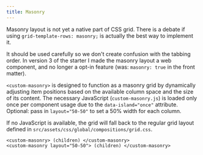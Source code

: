 ```yaml
---
title: Masonry
---
```


Masonry layout is not yet a native part of CSS grid. There is a debate if using
`grid-template-rows: masonry;` is actually the best way to implement it.

It should be used carefully so we don't create confusion with the tabbing order.
In version 3 of the starter I made the masonry layout a web component, and no
longer a opt-in feature (was: `masonry: true` in the front matter).

`<custom-masonry>` is designed to function as a masonry grid by dynamically
adjusting item positions based on the available column space and the size of its
content. The necessary JavaScript (`custom-masonry.js`) is loaded only once per
component usage due to the `data-island="once"` attribute. Optional: pass in
`layout="50-50"` to set a 50% width for each column.

If no JavaScript is available, the grid will fall back to the regular grid
layout defined in `src/assets/css/global/compositions/grid.css`.

```
<custom-masonry> (children) </custom-masonry>
<custom-masonry layout="50-50"> (children) </custom-masonry>
```

<div><custom-masonry>
   <div style="background-color: var(--color-primary); aspect-ratio: 3/2;"></div>
	 	<div></div>
		<div style="background-color: var(--color-tertiary); aspect-ratio: 4/5;"></div>
		<div style="background-color: var(--color-primary);"></div>
		<div></div>
		<div style="background-color: var(--color-secondary); aspect-ratio: 5/4;"></div>
		<div></div>
		<div style="background-color: var(--color-secondary);"></div>
    <div style="background-color: var(--color-primary); aspect-ratio: 16/9;"></div>
	 	<div></div>
</custom-masonry></div>

<style>
  custom-masonry div {
    inline-size: min(30rem, 100%);
		aspect-ratio: 1;
    background-color: var(--color-text);
  }
</style>
